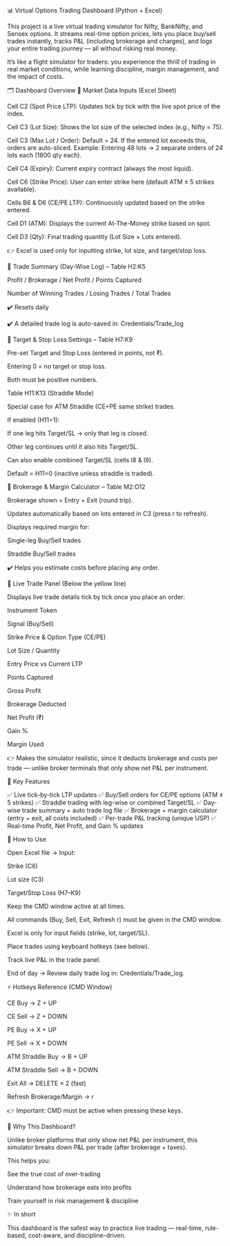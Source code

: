 📊 Virtual Options Trading Dashboard (Python + Excel)

This project is a live virtual trading simulator for Nifty, BankNifty, and Sensex options.
It streams real-time option prices, lets you place buy/sell trades instantly, tracks P&L (including brokerage and charges), and logs your entire trading journey — all without risking real money.

It’s like a flight simulator for traders: you experience the thrill of trading in real market conditions, while learning discipline, margin management, and the impact of costs.

🗂 Dashboard Overview
🔹 Market Data Inputs (Excel Sheet)

Cell C2 (Spot Price LTP): Updates tick by tick with the live spot price of the index.

Cell C3 (Lot Size): Shows the lot size of the selected index (e.g., Nifty = 75).

Cell C3 (Max Lot / Order): Default = 24. If the entered lot exceeds this, orders are auto-sliced.
Example: Entering 48 lots → 2 separate orders of 24 lots each (1800 qty each).

Cell C4 (Expiry): Current expiry contract (always the most liquid).

Cell C6 (Strike Price): User can enter strike here (default ATM ± 5 strikes available).

Cells B6 & D6 (CE/PE LTP): Continuously updated based on the strike entered.

Cell D1 (ATM): Displays the current At-The-Money strike based on spot.

Cell D3 (Qty): Final trading quantity (Lot Size × Lots entered).

👉 Excel is used only for inputting strike, lot size, and target/stop loss.

🔹 Trade Summary (Day-Wise Log) – Table H2:K5

Profit / Brokerage / Net Profit / Points Captured

Number of Winning Trades / Losing Trades / Total Trades

✔️ Resets daily

✔️ A detailed trade log is auto-saved in: Credentials/Trade_log

🔹 Target & Stop Loss Settings – Table H7:K9

Pre-set Target and Stop Loss (entered in points, not ₹).

Entering 0 = no target or stop loss.

Both must be positive numbers.

Table H11:K13 (Straddle Mode)

Special case for ATM Straddle (CE+PE same strike) trades.

If enabled (H11=1):

If one leg hits Target/SL → only that leg is closed.

Other leg continues until it also hits Target/SL.

Can also enable combined Target/SL (cells I8 & I9).

Default = H11=0 (inactive unless straddle is traded).

🔹 Brokerage & Margin Calculator – Table M2:O12

Brokerage shown = Entry + Exit (round trip).

Updates automatically based on lots entered in C3 (press r to refresh).

Displays required margin for:

Single-leg Buy/Sell trades

Straddle Buy/Sell trades

✔️ Helps you estimate costs before placing any order.

🔹 Live Trade Panel (Below the yellow line)

Displays live trade details tick by tick once you place an order:

Instrument Token

Signal (Buy/Sell)

Strike Price & Option Type (CE/PE)

Lot Size / Quantity

Entry Price vs Current LTP

Points Captured

Gross Profit

Brokerage Deducted

Net Profit (₹)

Gain %

Margin Used

👉 Makes the simulator realistic, since it deducts brokerage and costs per trade — unlike broker terminals that only show net P&L per instrument.

🎯 Key Features

✅ Live tick-by-tick LTP updates
✅ Buy/Sell orders for CE/PE options (ATM ± 5 strikes)
✅ Straddle trading with leg-wise or combined Target/SL
✅ Day-wise trade summary + auto trade log file
✅ Brokerage + margin calculator (entry + exit, all costs included)
✅ Per-trade P&L tracking (unique USP)
✅ Real-time Profit, Net Profit, and Gain % updates

🚀 How to Use

Open Excel file → Input:

Strike (C6)

Lot size (C3)

Target/Stop Loss (H7–K9)

Keep the CMD window active at all times.

All commands (Buy, Sell, Exit, Refresh r) must be given in the CMD window.

Excel is only for input fields (strike, lot, target/SL).

Place trades using keyboard hotkeys (see below).

Track live P&L in the trade panel.

End of day → Review daily trade log in: Credentials/Trade_log.

⚡ Hotkeys Reference (CMD Window)

CE Buy → Z + UP

CE Sell → Z + DOWN

PE Buy → X + UP

PE Sell → X + DOWN

ATM Straddle Buy → B + UP

ATM Straddle Sell → B + DOWN

Exit All → DELETE × 2 (fast)

Refresh Brokerage/Margin → r

👉 Important: CMD must be active when pressing these keys.

📌 Why This Dashboard?

Unlike broker platforms that only show net P&L per instrument, this simulator breaks down P&L per trade (after brokerage + taxes).

This helps you:

See the true cost of over-trading

Understand how brokerage eats into profits

Train yourself in risk management & discipline

✨ In short

This dashboard is the safest way to practice live trading — real-time, rule-based, cost-aware, and discipline-driven.

